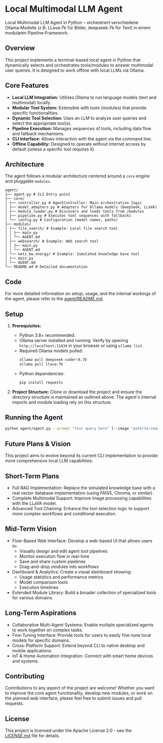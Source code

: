 # Local Multimodal LLM Agent

Local Multimodal LLM Agent in Python – orchestriert verschiedene Ollama‑Modelle (z.B. LLava‑7b für Bilder, deepseek‑7b für Text) in einem modularen Pipeline‑Framework.

## Overview

This project implements a terminal-based local agent in Python that dynamically selects and orchestrates tools/modules to answer multimodal user queries. It is designed to work offline with local LLMs via Ollama.

## Core Features

- **Local LLM Integration:** Utilizes Ollama to run language models (text and multimodal) locally.
- **Modular Tool System:** Extensible with tools (modules) that provide specific functionalities.
- **Dynamic Tool Selection:** Uses an LLM to analyze user queries and select the appropriate tool(s).
- **Pipeline Execution:** Manages sequences of tools, including data flow and fallback mechanisms.
- **CLI Interface:** Allows interaction with the agent via the command line.
- **Offline Capability:** Designed to operate without internet access by default (unless a specific tool requires it).

## Architecture

The agent follows a modular architecture centered around a `core` engine and pluggable `modules`.

```
agent/ 
├── agent.py # CLI Entry point 
├── core/ 
│ ├── controller.py # AgentController: Main orchestration logic 
│ ├── model_adapters.py # Adapters for Ollama models (DeepSeek, LLaVA) 
│ ├── module_loader.py # Discovers and loads tools from /modules 
│ ├── pipeline.py # Executes tool sequences with fallbacks 
│ └── config.py # Configuration (model names, paths) 
├── modules/ 
│ ├── file_search/ # Example: Local file search tool 
│ │ ├── main.py 
│ │ └── AGENT.md 
│ ├── websearch/ # Example: Web search tool 
│ │ ├── main.py 
│ │ └── AGENT.md 
│ └── netz_bw_energy/ # Example: Simulated knowledge base tool 
│ ├── main.py 
│ └── AGENT.md 
└── README.md # Detailed documentation
```

## Code

For more detailed information on setup, usage, and the internal workings of the agent, please refer to the [agent/README.md](agent/README.md).

## Setup

1. **Prerequisites:**
   * Python 3.8+ recommended.
   * Ollama server installed and running. Verify by opening `http://localhost:11434` in your browser or using `ollama list`.
   * Required Ollama models pulled:
     ```bash
     ollama pull deepseek-coder:6.7b
     ollama pull llava:7b
     ```
   * Python dependencies:
     ```bash
     pip install requests
     ```

2. **Project Structure:**
   Clone or download the project and ensure the directory structure is maintained as outlined above. The agent's internal imports and module loading rely on this structure.

## Running the Agent

```bash
python agent/agent.py --prompt "Your query here" [--image "path/to/image.png"] [--verbose]
```

## Future Plans & Vision
This project aims to evolve beyond its current CLI implementation to provide more comprehensive local LLM capabilities:

## Short-Term Plans
- Full RAG Implementation: Replace the simulated knowledge base with a real vector database implementation (using FAISS, Chroma, or similar).
- Complete Multimodal Support: Improve image processing capabilities with the LLaVA model.
- Advanced Tool Chaining: Enhance the tool selection logic to support more complex workflows and conditional execution.
## Mid-Term Vision
- Flow-Based Web Interface: Develop a web-based UI that allows users to:
  - Visually design and edit agent tool pipelines
  - Monitor execution flow in real-time
  - Save and share custom pipelines
  - Drag-and-drop modules into workflows
- Dashboard & Analytics: Create a visual dashboard showing:
  - Usage statistics and performance metrics
  - Model comparison tools
  - Execution timelines
- Extended Module Library: Build a broader collection of specialized tools for various domains.

## Long-Term Aspirations
- Collaborative Multi-Agent Systems: Enable multiple specialized agents to work together on complex tasks.
- Fine-Tuning Interface: Provide tools for users to easily fine-tune local models for specific domains.
- Cross-Platform Support: Extend beyond CLI to native desktop and mobile applications.
- IoT & Home Automation Integration: Connect with smart home devices and systems.

## Contributing
Contributions to any aspect of the project are welcome! Whether you want to improve the core agent functionality, develop new modules, or work on the planned web interface, please feel free to submit issues and pull requests.

## License
This project is licensed under the Apache License 2.0 - see the [LICENSE.md](LICENSE.md) file for details.
